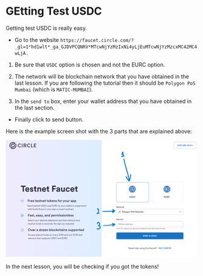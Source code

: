 # GEtting Test USDC

Getting test USDC is really easy.

- Go to the website `https://faucet.circle.com/?_gl=1*hd1wlt*_ga_GJDVPCQNRV*MTcwNjYzMzIxNi4yLjEuMTcwNjYzMzcxMC42MC4wLjA.`

1. Be sure that `USDC` option is chosen and not the EURC option.

2. The network will be blockchain network that you have obtained in the last lesson. If you are following the tutorial then it should be `Polygon PoS Mumbai` (which is `MATIC-MUMBAI`).

3. In the `send to` box, enter your wallet address that you have obtained in the last section.

- Finally click to send button.

Here is the example screen shot with the 3 parts that are explained above:

![Getting Test USDC](./get_testnet_usdc.png)

In the next lesson, you will be checking if you got the tokens!
